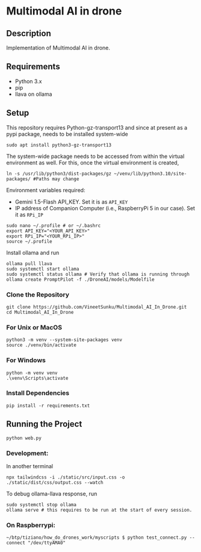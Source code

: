 # Multimodal AI in drone

## Description

Implementation of Multimodal AI in drone.

## Requirements

- Python 3.x
- pip
- llava on ollama

## Setup

This repository requires Python-gz-transport13 and since at present as a pypi package, needs to be installed system-wide

```
sudo apt install python3-gz-transport13
```

The system-wide package needs to be accessed from within the virtual environment as well. For this, once the virtual environment is created,

```
ln -s /usr/lib/python3/dist-packages/gz ~/venv/lib/python3.10/site-packages/ #Paths may change
```

Environment variables required:

- Gemini 1.5-Flash API_KEY. Set it is as `API_KEY`
- IP address of Companion Computer (i.e., RaspberryPi 5 in our case). Set it as `RPi_IP`

```
sudo nano ~/.profile # or ~/.bashrc
export API_KEY="<YOUR_API_KEY>"
export RPi_IP="<YOUR_RPi_IP>"
source ~/.profile
```

Install ollama and run

```
ollama pull llava
sudo systemctl start ollama
sudo systemctl status ollama # Verify that ollama is running through
ollama create PromptPilot -f ./DroneAI/models/Modelfile
```

### Clone the Repository

```
git clone https://github.com/VineetSunku/Multimodal_AI_In_Drone.git
cd Multimodal_AI_In_Drone
```

### For Unix or MacOS

```
python3 -m venv --system-site-packages venv
source ./venv/bin/activate
```

### For Windows

```
python -m venv venv
.\venv\Scripts\activate
```

### Install Dependencies

```
pip install -r requirements.txt
```

## Running the Project

```
python web.py
```

### Development:

In another terminal

```
npx tailwindcss -i ./static/src/input.css -o ./static/dist/css/output.css --watch
```

To debug ollama-llava response, run

```
sudo systemctl stop ollama
ollama serve # this requires to be run at the start of every session.
```

### On Raspberrypi:

```
~/btp/tiziano/how_do_drones_work/myscripts $ python test_connect.py --connect "/dev/ttyAMA0"
```
